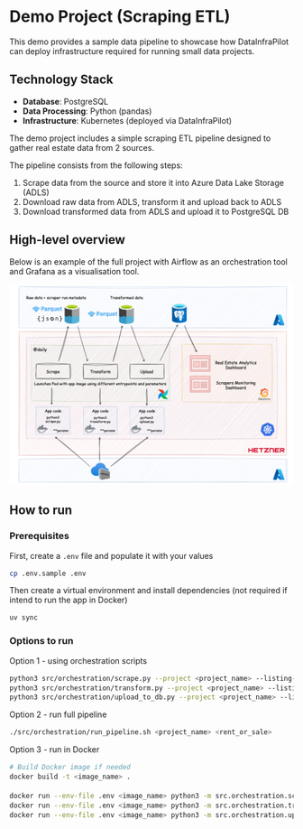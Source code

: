 # Demo Project (Scraping ETL)

This demo provides a sample data pipeline to showcase how DataInfraPilot can deploy infrastructure required for running small data projects.

## Technology Stack
- **Database**: PostgreSQL
- **Data Processing**: Python (pandas)
- **Infrastructure**: Kubernetes (deployed via DataInfraPilot)

The demo project includes a simple scraping ETL pipeline designed to gather real estate data from 2 sources.

The pipeline consists from the following steps:
1. Scrape data from the source and store it into Azure Data Lake Storage (ADLS)
2. Download raw data from ADLS, transform it and upload back to ADLS
3. Download transformed data from ADLS and upload it to PostgreSQL DB

## High-level overview
Below is an example of the full project with Airflow as an orchestration tool and Grafana as a visualisation tool.

![image info](images/project-overview.png)

## How to run
### Prerequisites
First, create a `.env` file and populate it with your values
```bash
cp .env.sample .env
```

Then create a virtual environment and install dependencies (not required if intend to run the app in Docker)
```bash
uv sync
```

### Options to run
Option 1 - using orchestration scripts

```bash
python3 src/orchestration/scrape.py --project <project_name> --listing-type <rent_or_sale>
python3 src/orchestration/transform.py --project <project_name> --listing-type <rent_or_sale>
python3 src/orchestration/upload_to_db.py --project <project_name> --listing-type <rent_or_sale>
```

Option 2 - run full pipeline

```bash
./src/orchestration/run_pipeline.sh <project_name> <rent_or_sale>
```

Option 3 - run in Docker
```bash
# Build Docker image if needed
docker build -t <image_name> .

docker run --env-file .env <image_name> python3 -m src.orchestration.scrape --project <project_name> --listing-type <rent_or_sale>
docker run --env-file .env <image_name> python3 -m src.orchestration.transform --project <project_name> --listing-type <rent_or_sale>
docker run --env-file .env <image_name> python3 -m src.orchestration.upload_to_db --project <project_name> --listing-type <rent_or_sale>
```